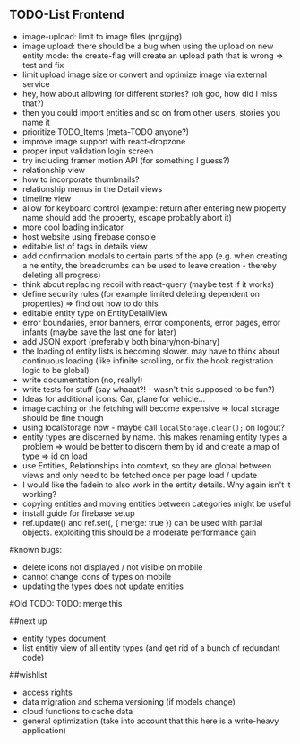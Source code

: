 ## TODO-List Frontend

- image-upload: limit to image files (png/jpg)
- image upload: there should be a bug when using the upload on new entity mode: the create-flag will create an upload path that is wrong => test and fix
- limit upload image size or convert and optimize image via external service
- hey, how about allowing for different stories? (oh god, how did I miss that?)
- then you could import entities and so on from other users, stories you name it
- prioritize TODO_Items (meta-TODO anyone?)
- improve image support with react-dropzone
- proper input validation login screen
- try including framer motion API (for something I guess?)
- relationship view
- how to incorporate thumbnails?
- relationship menus in the Detail views
- timeline view
- allow for keyboard control (example: return after entering new property name should add the property, escape probably abort it)
- more cool loading indicator
- host website using firebase console
- editable list of tags in details view
- add confirmation modals to certain parts of the app (e.g. when creating a ne entity, the breadcrumbs can be used to leave creation - thereby deleting all progress)
- think about replacing recoil with react-query (maybe test if it works)
- define security rules (for example limited deleting dependent on properties) => find out how to do this
- editable entity type on EntityDetailView
- error boundaries, error banners, error components, error pages, error infants (maybe save the last one for later)
- add JSON export (preferably both binary/non-binary)
- the loading of entity lists is becoming slower. may have to think about continuous loading (like infinite scrolling, or fix the hook registration logic to be global)
- write documentation (no, really!)
- write tests for stuff (say whaaat?! - wasn't this supposed to be fun?)
- Ideas for additional icons: Car, plane for vehicle...
- image caching or the fetching will become expensive => local storage should be fine though
- using localStorage now - maybe call `localStorage.clear();` on logout?
- entity types are discerned by name. this makes renaming entity types a problem => would be better to discern them by id and create a map of type => id on load
- use Entities, Relationships into comtext, so they are global between views and only need to be fetched once per page load / update
- I would like the fadein to also work in the entity details. Why again isn't it working?
- copying entities and moving entities between categories might be useful
- install guide for firebase setup
- ref.update(<entity>) and ref.set(<entity>, { merge: true }) can be used with partial objects. exploiting this should be a moderate performance gain

#known bugs:

- delete icons not displayed / not visible on mobile
- cannot change icons of types on mobile
- updating the types does not update entities

#Old TODO: TODO: merge this

##next up

- entity types document
- list entitiy view of all entity types (and get rid of a bunch of redundant code)

##wishlist

- access rights
- data migration and schema versioning (if models change)
- cloud functions to cache data
- general optimization (take into account that this here is a write-heavy application)
